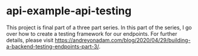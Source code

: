 # api-example-api-testing

This project is final part of a three part series. In this part of the series, I go over how to create a testing framework for our endpoints. For further details, please visit https://andreyonadam.com/blog/2020/04/29/building-a-backend-testing-endpoints-part-3/.
